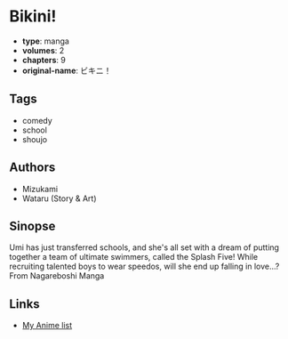 # Bikini!

-   **type**: manga
-   **volumes**: 2
-   **chapters**: 9
-   **original-name**: ビキニ！

## Tags

-   comedy
-   school
-   shoujo

## Authors

-   Mizukami
-   Wataru (Story & Art)

## Sinopse

Umi has just transferred schools, and she's all set with a dream of putting together a team of ultimate swimmers, called the Splash Five! While recruiting talented boys to wear speedos, will she end up falling in love...?
From Nagareboshi Manga

## Links

-   [My Anime list](https://myanimelist.net/manga/3671/Bikini)
